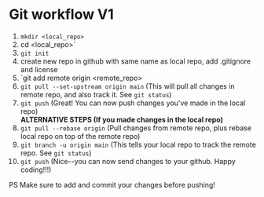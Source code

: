 # Git workflow V1

1. `mkdir <local_repo>`
2. cd <local_repo>`
3. `git init`
4. create new repo in github with same name as local repo, add .gitignore and license
5. `git add remote origin <remote_repo>
6. `git pull --set-upstream origin main` (This will pull all changes in remote repo, and also track it. See `git status`)
7. `git push` (Great! You can now push changes you've made in the local repo)\
**ALTERNATIVE STEPS (If you made changes in the local repo)**
6. `git pull --rebase origin` (Pull changes from remote repo, plus rebase local repo on top of the remote repo)
7. `git branch -u origin main` (This tells your local repo to track the remote repo. See `git status`)
8. `git push` (Nice--you can now send changes to your github. Happy coding!!!)

PS Make sure to add and commit your changes before pushing!
